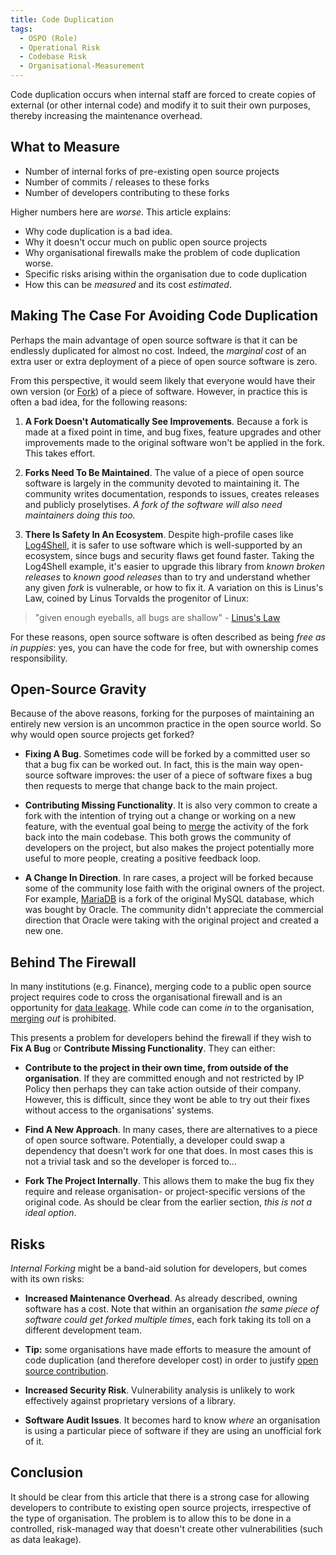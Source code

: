 ```yaml
---
title: Code Duplication
tags: 
  - OSPO (Role)
  - Operational Risk
  - Codebase Risk
  - Organisational-Measurement
---
```


Code duplication occurs when internal staff are forced to create copies of external (or other internal code) and modify it to suit their own purposes, thereby increasing the maintenance overhead.

## What to Measure

 - Number of internal forks of pre-existing open source projects
 - Number of commits / releases to these forks
 - Number of developers contributing to these forks
 
Higher numbers here are _worse_.  This article explains:

 - Why code duplication is a bad idea.
 - Why it doesn't occur much on public open source projects
 - Why organisational firewalls make the problem of code duplication worse.
 - Specific risks arising within the organisation due to code duplication
 - How this can be _measured_ and its cost _estimated_.

## Making The Case For Avoiding Code Duplication

Perhaps the main advantage of open source software is that it can be endlessly duplicated for almost no cost.  Indeed, the _marginal cost_ of an extra user or extra deployment of a piece of open source software is zero.  

From this perspective, it would seem likely that everyone would have their own version (or [Fork](https://docs.github.com/en/get-started/quickstart/fork-a-repo)) of a piece of software.   However, in practice this is often a bad idea, for the following reasons:

1.  **A Fork Doesn't Automatically See Improvements**.  Because a fork is made at a fixed point in time, and bug fixes, feature upgrades and other improvements made to the original software won't be applied in the fork.  This takes effort.  

2.  **Forks Need To Be Maintained**.  The value of a piece of open source software is largely in the community devoted to maintaining it.  The community writes documentation, responds to issues, creates releases and publicly proselytises.  _A fork of the software will also need maintainers doing this too._

3.  **There Is Safety In An Ecosystem**.  Despite high-profile cases like [Log4Shell](https://en.wikipedia.org/wiki/Log4Shell), it is safer to use software which is well-supported by an ecosystem, since bugs and security flaws get found faster.  Taking the Log4Shell example, it's easier to upgrade this library from _known broken releases_ to _known good releases_ than to try and understand whether any given _fork_ is vulnerable, or how to fix it.      A variation on this is Linus's Law, coined by Linus Torvalds the progenitor of Linux:

>  "given enough eyeballs, all bugs are shallow" - [Linus's Law](https://en.wikipedia.org/wiki/Linus's_law)

For these reasons, open source software is often described as being _free as in puppies_:   yes, you can have the code for free, but with ownership comes responsibility.  

## Open-Source Gravity

Because of the above reasons, forking for the purposes of maintaining an entirely new version is an uncommon practice in the open source world.  So why would open source projects get forked?

- **Fixing A Bug**.  Sometimes code will be forked by a committed user so that a bug fix can be worked out.  In fact, this is the main way open-source software improves: the user of a piece of software fixes a bug then requests to merge that change back to the main project.  

- **Contributing Missing Functionality**.   It is also very common to create a fork with the intention of trying out a change or working on a new feature, with the eventual goal being to [merge](https://en.wikipedia.org/wiki/Merge_(version_control)) the activity of the fork back into the main codebase.  This both grows the community of developers on the project, but also makes the project potentially more useful to more people, creating a positive feedback loop. 

- **A Change In Direction**.  In rare cases, a project will be forked because some of the community lose faith with the original owners of the project.  For example, [MariaDB](https://github.com/MariaDB) is a fork of the original MySQL database, which was bought by Oracle.  The community didn't appreciate the commercial direction that Oracle were taking with the original project and created a new one.

## Behind The Firewall

In many institutions (e.g. Finance), merging code to a public open source project requires code to cross the organisational firewall and is an opportunity for [data leakage](../Risks/Data-Leakage-Risk).  While code can come _in_ to the organisation, [merging](https://en.wikipedia.org/wiki/Merge_(version_control)) _out_ is prohibited.

This presents a problem for developers behind the firewall if they wish to **Fix A Bug** or **Contribute Missing Functionality**.  They can either:

 - **Contribute to the project in their own time, from outside of the organisation**.  If they are committed enough and not restricted by IP Policy then perhaps they can take action outside of their company.  However, this is difficult, since they wont be able to try out their fixes without access to the organisations' systems.  
 
 - **Find A New Approach**.  In many cases, there are alternatives to a piece of open source software.  Potentially, a developer could swap a dependency that doesn't work for one that does.  In most cases this is not a trivial task and so the developer is forced to...
 
 - **Fork The Project Internally**.  This allows them to make the bug fix they require and release organisation- or project-specific versions of the original code.  As should be clear from the earlier section, _this is not a ideal option_.

## Risks

_Internal Forking_ might be a band-aid solution for developers, but comes with its own risks:


<BoxOut title="Codebase Risk" image="/img/bok/risks/codebase-risk.png" link="../../Risks/Codebase-Risk" linkText="Codebase Risk Details">

- **Increased Maintenance Overhead**.   As already described, owning software has a cost.  Note that within an organisation _the same piece of software could get forked multiple times_, each fork taking its toll on a different development team.

- **Tip:** some organisations have made efforts to measure the amount of code duplication (and therefore developer cost) in order to justify [open source contribution](../Activities/Level-3/Making-The-Case).

</BoxOut>

<BoxOut title="Operational Risk" image="/img/bok/risks/operational-risk.png" link="../../Risks/Operational-Risk" linkText="Operational Risk Details">

- **Increased Security Risk**.  Vulnerability analysis is unlikely to work effectively against proprietary versions of a library.

- **Software Audit Issues**.  It becomes hard to know _where_ an organisation is using a particular piece of software if they are using an unofficial fork of it. 

</BoxOut>

## Conclusion

It should be clear from this article that there is a strong case for allowing developers to contribute to existing open source projects, irrespective of the type of organisation.  The problem is to allow this to be done in a controlled, risk-managed way that doesn't create other vulnerabilities (such as data leakage).


